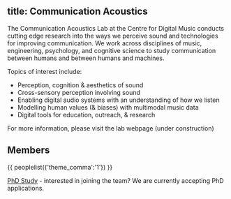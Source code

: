 title: Communication Acoustics
----

The Communication Acoustics Lab at the Centre for Digital Music conducts cutting edge research into the ways we perceive sound and technologies for improving communication. We work across disciplines of music, engineering, psychology, and cognitive science to study communication between humans and between humans and machines.

Topics of interest include:

* Perception, cognition & aesthetics of sound
* Cross-sensory perception involving sound
* Enabling digital audio systems with an understanding of how we listen
* Modelling human values (& biases) with multimodal music data
* Digital tools for education, outreach, & research 


For more information, please visit the lab webpage (under construction)

Members
--------------------------
{{ peoplelist({'theme_comma':'1'}) }}

[PhD Study](study.html) - interested in joining the team? We are currently accepting PhD applications.
